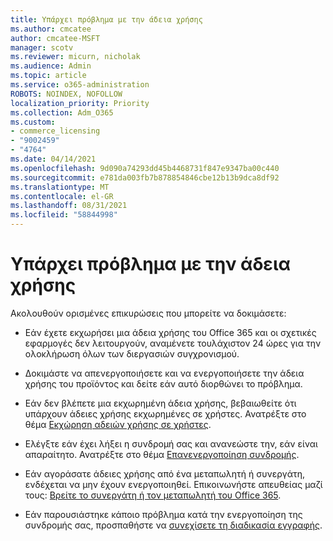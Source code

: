 ```yaml
---
title: Υπάρχει πρόβλημα με την άδεια χρήσης
ms.author: cmcatee
author: cmcatee-MSFT
manager: scotv
ms.reviewer: micurn, nicholak
ms.audience: Admin
ms.topic: article
ms.service: o365-administration
ROBOTS: NOINDEX, NOFOLLOW
localization_priority: Priority
ms.collection: Adm_O365
ms.custom:
- commerce_licensing
- "9002459"
- "4764"
ms.date: 04/14/2021
ms.openlocfilehash: 9d090a74293dd45b4468731f847e9347ba00c440
ms.sourcegitcommit: e781da003fb7b878854846cbe12b13b9dca8df92
ms.translationtype: MT
ms.contentlocale: el-GR
ms.lasthandoff: 08/31/2021
ms.locfileid: "58844998"
---
```

# <a name="license-not-working"></a>Υπάρχει πρόβλημα με την άδεια χρήσης

Ακολουθούν ορισμένες επικυρώσεις που μπορείτε να δοκιμάσετε:

- Εάν έχετε εκχωρήσει μια άδεια χρήσης του Office 365 και οι σχετικές εφαρμογές δεν λειτουργούν, αναμένετε τουλάχιστον 24 ώρες για την ολοκλήρωση όλων των διεργασιών συγχρονισμού. 

- Δοκιμάστε να απενεργοποιήσετε και να ενεργοποιήσετε την άδεια χρήσης του προϊόντος και δείτε εάν αυτό διορθώνει το πρόβλημα. 

- Εάν δεν βλέπετε μια εκχωρημένη άδεια χρήσης, βεβαιωθείτε ότι υπάρχουν άδειες χρήσης εκχωρημένες σε χρήστες. Ανατρέξτε στο θέμα [Εκχώρηση αδειών χρήσης σε χρήστες](https://docs.microsoft.com/microsoft-365/admin/manage/assign-licenses-to-users?view=o365-worldwide).

- Ελέγξτε εάν έχει λήξει η συνδρομή σας και ανανεώστε την, εάν είναι απαραίτητο. Ανατρέξτε στο θέμα [Επανενεργοποίηση συνδρομής](https://docs.microsoft.com/alchemyinsights/reactivate-your-subscription). 

- Εάν αγοράσατε άδειες χρήσης από ένα μεταπωλητή ή συνεργάτη, ενδέχεται να μην έχουν ενεργοποιηθεί. Επικοινωνήστε απευθείας μαζί τους: [Βρείτε το συνεργάτη ή τον μεταπωλητή του Office 365](https://docs.microsoft.com//microsoft-365/admin/manage/find-your-partner-or-reseller).

- Εάν παρουσιάστηκε κάποιο πρόβλημα κατά την ενεργοποίηση της συνδρομής σας, προσπαθήστε να [συνεχίσετε τη διαδικασία εγγραφής](https://go.microsoft.com/fwlink/?linkid=2126800).
